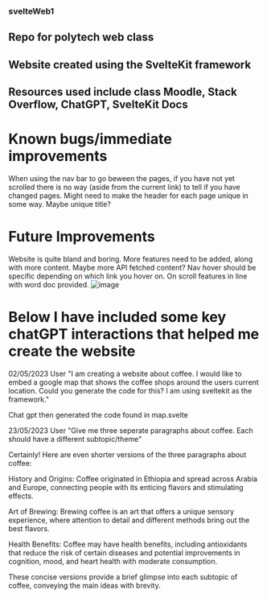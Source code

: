 ### svelteWeb1
## Repo for polytech web class
## Website created using the SvelteKit framework
## Resources used include class Moodle, Stack Overflow, ChatGPT, SvelteKit Docs

# Known bugs/immediate improvements
   When using the nav bar to go beween the pages, if you have not yet scrolled there is no way (aside from the current link) to tell if you have changed pages.
  Might need to make the header for each page unique in some way. Maybe unique title?
  
# Future Improvements
  Website is quite bland and boring. More features need to be added, along with more content. Maybe more API fetched content?
  Nav hover should be specific depending on which link you hover on. 
  On scroll features in line with word doc provided.
  ![image](https://github.com/reubenmca/svelteWeb1/assets/113948276/603d9861-4083-4f05-8fa4-53197b141bb0)
 
# Below I have included some key chatGPT interactions that helped me create the website
  02/05/2023
  User
  "I am creating a website about coffee. I would like to embed a google map that shows the coffee shops around the users current location. Could you generate the code for this? I am using sveltekit as the framework."
  
  Chat gpt then generated the code found in map.svelte
  
  23/05/2023
  User
  "Give me three seperate paragraphs about coffee. Each should have a different subtopic/theme"
  
  Certainly! Here are even shorter versions of the three paragraphs about coffee:

  History and Origins: Coffee originated in Ethiopia and spread across Arabia and Europe, connecting people with its enticing flavors and stimulating effects.
  
  Art of Brewing: Brewing coffee is an art that offers a unique sensory experience, where attention to detail and different methods bring out the best flavors.
  
  Health Benefits: Coffee may have health benefits, including antioxidants that reduce the risk of certain diseases and potential improvements in cognition, mood, and heart health with moderate consumption.
  
  These concise versions provide a brief glimpse into each subtopic of coffee, conveying the main ideas with brevity.



